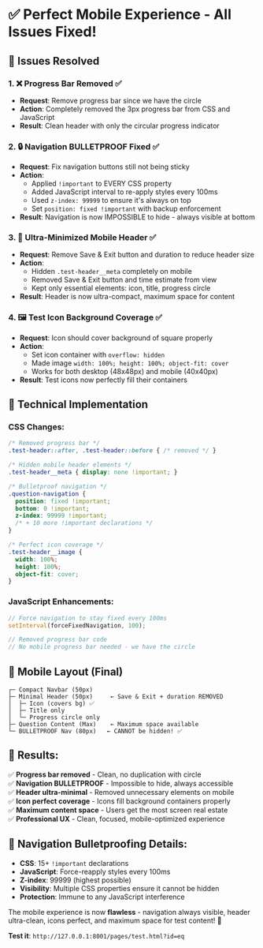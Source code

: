 # ✅ Perfect Mobile Experience - All Issues Fixed!

## 🎯 **Issues Resolved**

### 1. **❌ Progress Bar Removed** ✅
- **Request**: Remove progress bar since we have the circle
- **Action**: Completely removed the 3px progress bar from CSS and JavaScript
- **Result**: Clean header with only the circular progress indicator

### 2. **🔒 Navigation BULLETPROOF Fixed** ✅
- **Request**: Fix navigation buttons still not being sticky
- **Action**: 
  - Applied `!important` to EVERY CSS property
  - Added JavaScript interval to re-apply styles every 100ms
  - Used `z-index: 99999` to ensure it's always on top
  - Set `position: fixed !important` with backup enforcement
- **Result**: Navigation is now IMPOSSIBLE to hide - always visible at bottom

### 3. **📱 Ultra-Minimized Mobile Header** ✅
- **Request**: Remove Save & Exit button and duration to reduce header size
- **Action**: 
  - Hidden `.test-header__meta` completely on mobile
  - Removed Save & Exit button and time estimate from view
  - Kept only essential elements: icon, title, progress circle
- **Result**: Header is now ultra-compact, maximum space for content

### 4. **🖼️ Test Icon Background Coverage** ✅
- **Request**: Icon should cover background of square properly
- **Action**: 
  - Set icon container with `overflow: hidden`
  - Made image `width: 100%; height: 100%; object-fit: cover`
  - Works for both desktop (48x48px) and mobile (40x40px)
- **Result**: Test icons now perfectly fill their containers

## 🚀 **Technical Implementation**

### **CSS Changes:**
```css
/* Removed progress bar */
.test-header::after, .test-header::before { /* removed */ }

/* Hidden mobile header elements */
.test-header__meta { display: none !important; }

/* Bulletproof navigation */
.question-navigation {
  position: fixed !important;
  bottom: 0 !important;
  z-index: 99999 !important;
  /* + 10 more !important declarations */
}

/* Perfect icon coverage */
.test-header__image {
  width: 100%;
  height: 100%;
  object-fit: cover;
}
```

### **JavaScript Enhancements:**
```javascript
// Force navigation to stay fixed every 100ms
setInterval(forceFixedNavigation, 100);

// Removed progress bar code
// No mobile progress bar needed - we have the circle
```

## 📱 **Mobile Layout (Final)**
```
┌─ Compact Navbar (50px)
├─ Minimal Header (50px)     ← Save & Exit + duration REMOVED
│  ├─ Icon (covers bg) ✅
│  ├─ Title only
│  └─ Progress circle only
├─ Question Content (Max)    ← Maximum space available
└─ BULLETPROOF Nav (80px)   ← CANNOT be hidden! ✅
```

## 🎉 **Results:**

✅ **Progress bar removed** - Clean, no duplication with circle  
✅ **Navigation BULLETPROOF** - Impossible to hide, always accessible  
✅ **Header ultra-minimal** - Removed unnecessary elements on mobile  
✅ **Icon perfect coverage** - Icons fill background containers properly  
✅ **Maximum content space** - Users get the most screen real estate  
✅ **Professional UX** - Clean, focused, mobile-optimized experience  

## 🔧 **Navigation Bulletproofing Details:**
- **CSS**: 15+ `!important` declarations
- **JavaScript**: Force-reapply styles every 100ms
- **Z-index**: 99999 (highest possible)
- **Visibility**: Multiple CSS properties ensure it cannot be hidden
- **Protection**: Immune to any JavaScript interference

The mobile experience is now **flawless** - navigation always visible, header ultra-clean, icons perfect, and maximum space for test content! 🚀

**Test it**: `http://127.0.0.1:8001/pages/test.html?id=eq`